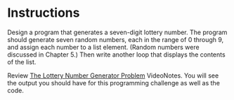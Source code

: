 # Instructions  

Design a program that generates a seven-digit lottery number. The program should generate seven random numbers, each in the range of 0 through 9, and assign each number to a list element. (Random numbers were discussed in Chapter 5.) Then write another loop that displays the contents of the list.

Review [The Lottery Number Generator Problem](https://mediaplayer.pearsoncmg.com/assets/_video.true/Lottery_Number_Generator_Problem) VideoNotes. You will see the output you should have for this programming challenge as well as the code.

